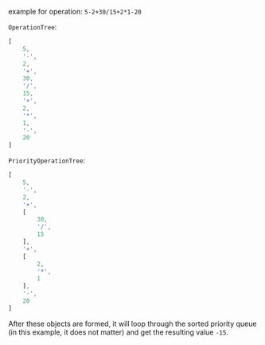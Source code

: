 example for operation: `5-2+30/15+2*1-20`

`OperationTree`:
```js
[
    5,
    '-',
    2,
    '+',
    30,
    '/',
    15,
    '+',
    2,
    '*',
    1,
    '-',
    20
]
```

`PriorityOperationTree`:
```js
[
    5,
    '-',
    2,
    '+',
    [
        30,
        '/',
        15
    ],
    '+',
    [
        2,
        '*',
        1
    ],
    '-',
    20
]
```

After these objects are formed, it will loop through the sorted priority queue (in this example, it does not matter) and get the resulting value `-15`.